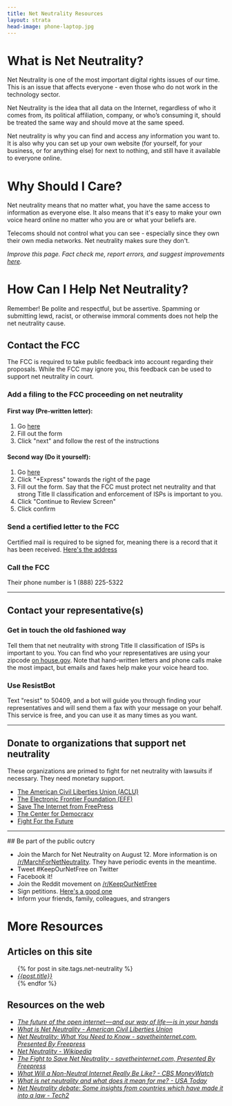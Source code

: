 ```yaml
---
title: Net Neutrality Resources
layout: strata
head-image: phone-laptop.jpg
---
```

<a id="what-is-it"></a>
# What is Net Neutrality?
Net Neutrality is one of the most important digital rights issues of our time. This is an issue that affects everyone - even those who do not work in the technology sector.

Net Neutrality is the idea that all data on the Internet, regardless of who it comes from, its political affiliation, company, or who’s consuming it, should be treated the same way and should move at the same speed.

Net neutrality is why you can find and access any information you want to. It is also why you can set up your own website (for yourself, for your business, or for anything else) for next to nothing, and still have it available to everyone online.

<a id="why-should-i-care"></a>
# Why Should I Care?
Net neutrality means that no matter what, you have the same access to information as everyone else. It also means that it's easy to make your own voice heard online no matter who you are or what your beliefs are.

Telecoms should not control what you can see - especially since they own their own media networks. Net neutrality makes sure they don't.

_Improve this page. Fact check me, report errors, and suggest improvements [here]({{site.url}}/factcheck)._

<a id="how-can-i-help"></a>
# How Can I Help Net Neutrality?
Remember! Be polite and respectful, but be assertive. Spamming or submitting lewd, racist, or otherwise immoral comments does not help the net neutrality cause.

## Contact the FCC
The FCC is required to take public feedback into account regarding their proposals. While the FCC may ignore you, this feedback can be used to support net neutrality in court.

### Add a filing to the FCC proceeding on net neutrality

#### First way (Pre-written letter):
1. Go <a target="_blank" href="https://dearfcc.org">here</a>
2. Fill out the form
3. Click "next" and follow the rest of the instructions

#### Second way (Do it yourself):

1. Go <a target="_blank" href="http://gofccyourself.com">here</a>
2. Click "+Express" towards the right of the page
3. Fill out the form. Say that the FCC must protect net neutrality and that strong Title II classification and enforcement of ISPs is important to you.
4. Click "Continue to Review Screen"
5. Click confirm

### Send a certified letter to the FCC
Certified mail is required to be signed for, meaning there is a record that it has been received. [Here's the address](200~https://www.google.com/search?q=Federal+Communications+Commission+Address&rlz=1C1CHBF_enUS733US733&oq=Federal+Communications+Commission+Address&aqs=chrome..69i57j0l5.6209j0j4&sourceid=chrome&ie=UTF-8)

### Call the FCC
Their phone number is 1 (888) 225-5322

<hr />

## Contact your representative(s)

### Get in touch the old fashioned way
Tell them that net neutrality with strong Title II classification of ISPs is important to you. You can find who your representatives are
using your zipcode [on house.gov](http://www.house.gov/representatives/find/). Note that hand-written letters and phone calls make the most impact, but emails and faxes help make your voice heard too.

### Use ResistBot
Text "resist" to 50409, and a bot will guide you through finding your representatives and will send them a fax with your message on your behalf. This service is free, and you can use it as many times as you want.

<hr />

## Donate to organizations that support net neutrality
These organizations are primed to fight for net neutrality with lawsuits if necessary. They need monetary support.

* [The American Civil Liberties Union (ACLU)](https://aclu.org)
* [The Electronic Frontier Foundation (EFF)](https://eff.org)
* [Save The Internet from FreePress](https://www.savetheinternet.com/sti-home)
* [The Center for Democracy](https://cdt.org/donate/)
* [Fight For the Future](https://www.fightforthefuture.org/)

<hr />
## Be part of the public outcry

* Join the March for Net Neutrality on August 12. More information is on [/r/MarchForNetNeutrality](https://www.reddit.com/r/MarchForNetNeutrality/). They have periodic events in the meantime.
* Tweet #KeepOurNetFree on Twitter
* Facebook it!
* Join the Reddit movement on [/r/KeepOurNetFree](https://reddit.com/r/keepournetfree)
* Sign petitions. [Here's a good one](https://action.aclu.org/secure/keep-internet-free)
* Inform your friends, family, colleagues, and strangers


# More Resources

## Articles on this site

<ul>
{% for post in site.tags.net-neutrality %}
<li><em><a href="{{post.url}}">{{post.title}}</a></em></li>
{% endfor %}
</ul>

## Resources on the web
- _[The future of the open internet — and our way of life — is in your hands](https://medium.freecodecamp.com/inside-the-invisible-war-for-the-open-internet-dd31a29a3f08)_
- _[What is Net Neutrality - American Civil Liberties Union](https://www.aclu.org/feature/what-net-neutrality)_
- _[Net Neutrality: What You Need to Know - savetheinternet.com, Presented By Freepress](http://www.savetheinternet.com/net-neutrality-what-you-need-know-now)_
- _[Net Neutrality - Wikipedia](https://en.wikipedia.org/wiki/Net_neutrality)_
- _[The Fight to Save Net Neutrality - savetheinternet.com, Presented By Freepress](http://www.savetheinternet.com/net-neutrality-resources)_
- _[What Will a Non-Neutral Internet Really Be Like? - CBS MoneyWatch](http://www.cbsnews.com/news/what-will-a-non-neutral-net-really-be-like/)_
- _[What is net neutrality and what does it mean for me? - USA Today](http://www.usatoday.com/story/tech/2015/02/24/net-neutrality-what-is-it-guide/23237737/)_
- _[Net Neutrality debate: Some insights from countries which have made it into a law - Tech2](http://tech.firstpost.com/news-analysis/net-neutrality-some-insights-from-countries-which-have-made-it-into-a-law-263072.html)_
